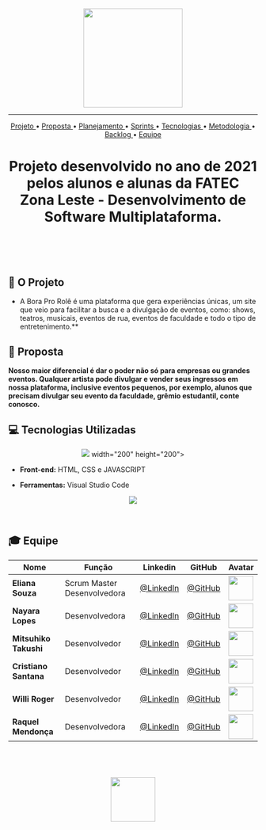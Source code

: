 <br>

<p align="center">
      <img src="/Imagens_Geral/logo_squad.png" width="200" height="200">
<p align="center">

<hr>

<p align="center">
  <a href ="#rocket-o-projeto"> Projeto </a>  • 
  <a href ="#dart-proposta"> Proposta </a>  • 
  <a href ="#hourglass_flowing_sand-planejamento-de-entregas"> Planejamento </a>  • 
  <a href ="#calendar-as-sprints"> Sprints </a>  • 
  <a href ="#computer-tecnologias-utilizadas"> Tecnologias </a>  • 
  <a href ="#bulb-metodologia-utilizada"> Metodologia </a>  • 
  <a href ="#bar_chart-backlog-do-projeto"> Backlog </a>  •
  <a href ="#mortar_board-equipe"> Equipe </a> 
</p>

<h1 align="center">
  Projeto desenvolvido no ano de  2021 pelos alunos e alunas da FATEC Zona Leste - Desenvolvimento de Software Multiplataforma.
<h1 align="center">
<br>

## :rocket: O Projeto
 * A Bora Pro Rolê é uma plataforma que gera experiências únicas, um site que veio para facilitar a busca e a  divulgação de eventos, como: shows, teatros, musicais, eventos de rua, eventos de faculdade e todo o tipo de
entretenimento.**

## :dart: Proposta
 **Nosso maior diferencial é dar o poder não só para empresas ou grandes eventos. Qualquer artista pode divulgar  e vender seus ingressos em nossa plataforma, inclusive eventos pequenos, por exemplo, alunos que precisam  divulgar seu evento da faculdade, grêmio estudantil, conte conosco.**

 




## :computer: Tecnologias Utilizadas

<p align="center">
          <img src="./imagem/ferramentasusadas.jpg" > width="200" height="200">

      
<p align="center">



* **Front-end:** HTML, CSS e JAVASCRIPT       

* **Ferramentas:** Visual Studio Code



<p align="center">
      <img src="/Imagens_Geral/Backlog.jpeg" >
<p align="center">
</p>
<br>

## :mortar_board: Equipe 

|Nome|Função|Linkedin|GitHub|Avatar|
| -------- |-------- |-------- |-------- |-------- |
|**Eliana Souza**|Scrum Master Desenvolvedora|[@LinkedIn](https://www.linkedin.com/in/eliana-souzarr/)|[@GitHub](https://github.com/Elianars)|<img src = "/SPRINT_02/img/eliana.jpg" width="50" height="50"/>|
|**Nayara Lopes**|Desenvolvedora| [@LinkedIn](https://www.linkedin.com/in/nayara-suelen-382420137/)|[@GitHub](https://github.com/NayDev)|<img src = "/SPRINT_02/img/nay.jpg" width="50" height="50"/>|
|**Mitsuhiko Takushi**|Desenvolvedor| [@LinkedIn](https://www.linkedin.com/in/mitsuhiko/)|[@GitHub](https://github.com/matsuboshi)|<img src = "/SPRINT_02/img/mit.jpg" width="50" height="50"/>|
|**Cristiano Santana**|Desenvolvedor| [@LinkedIn](https://www.linkedin.com/in/cristiano-souza-santana-b3011a119/)|[@GitHub](https://github.com/CristianoSantan)|<img src = "/SPRINT_02/img/cris.jpg" width="50" height="50"/>|
|**Willi Roger**|Desenvolvedor| [@LinkedIn](https://www.linkedin.com/in/williroger/)|[@GitHub](https://github.com/williroger)|<img src = "/SPRINT_02/img/roger.jpg" width="50" height="50"/>|
|**Raquel Mendonça**|Desenvolvedora| [@LinkedIn](https://www.linkedin.com/in/raquel-mendon%C3%A7a-944254108/)|[@GitHub](https://github.com/raquelmendoncah)|<img src = "/SPRINT_02/img/raquel.jpg" width="50" height="50"/>|

   

<br>

 <h1 align="center"> <img src = "/Imagens_Geral/recode.png" height="90" /></h1>
